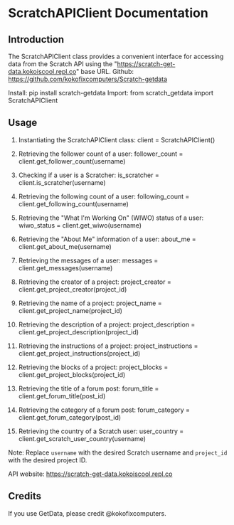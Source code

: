 ScratchAPIClient Documentation
=============================

Introduction
------------
The ScratchAPIClient class provides a convenient interface for accessing data from the Scratch API using the "https://scratch-get-data.kokoiscool.repl.co" base URL.
Github: https://github.com/kokofixcomputers/Scratch-getdata

Install: pip install scratch-getdata
Import: from scratch_getdata import ScratchAPIClient

Usage
-----
1. Instantiating the ScratchAPIClient class:
client = ScratchAPIClient()


2. Retrieving the follower count of a user:
follower_count = client.get_follower_count(username)


3. Checking if a user is a Scratcher:
is_scratcher = client.is_scratcher(username)


4. Retrieving the following count of a user:
following_count = client.get_following_count(username)

5. Retrieving the "What I'm Working On" (WIWO) status of a user:
wiwo_status = client.get_wiwo(username)


6. Retrieving the "About Me" information of a user:
about_me = client.get_about_me(username)


7. Retrieving the messages of a user:
messages = client.get_messages(username)


8. Retrieving the creator of a project:
project_creator = client.get_project_creator(project_id)


9. Retrieving the name of a project:
project_name = client.get_project_name(project_id)


10. Retrieving the description of a project:
project_description = client.get_project_description(project_id)


11. Retrieving the instructions of a project:
project_instructions = client.get_project_instructions(project_id)


12. Retrieving the blocks of a project:
project_blocks = client.get_project_blocks(project_id)


13. Retrieving the title of a forum post:
forum_title = client.get_forum_title(post_id)


14. Retrieving the category of a forum post:
forum_category = client.get_forum_category(post_id)


15. Retrieving the country of a Scratch user:
user_country = client.get_scratch_user_country(username)


Note: Replace `username` with the desired Scratch username and `project_id` with the desired project ID.

API website: https://scratch-get-data.kokoiscool.repl.co

Credits
-------
If you use GetData, please credit @kokofixcomputers.
